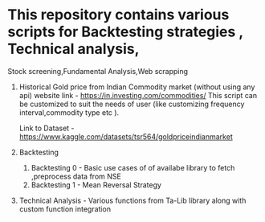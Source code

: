 # This repository contains various scripts for Backtesting strategies , Technical analysis, 
Stock screening,Fundamental Analysis,Web scrapping


1. Historical Gold price from Indian Commodity market (without using any api)
   website link - https://in.investing.com/commodities/
   This script can be customized to suit the needs of user (like customizing frequency interval,commodity type etc ).
   
   Link to Dataset - https://www.kaggle.com/datasets/tsr564/goldpriceindianmarket

2. Backtesting 
      
      1. Backtesting 0 - Basic use cases of of availabe library to fetch ,preprocess data from NSE
      2. Backtesting 1 - Mean Reversal Strategy
      
3. Technical Analysis - Various functions from Ta-Lib library along with custom function integration 
